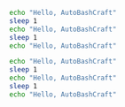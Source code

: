 <!--@abc: exec() -->
```bash
echo "Hello, AutoBashCraft"
sleep 1
echo "Hello, AutoBashCraft"
sleep 1
echo "Hello, AutoBashCraft"
```

<!--@abc: config({"asciinema":{"speed":0.5},"blub":"Bla:"}) -->

<!--@abc: exec() -->
```bash
echo "Hello, AutoBashCraft"
sleep 1
echo "Hello, AutoBashCraft"
sleep 1
echo "Hello, AutoBashCraft"
```